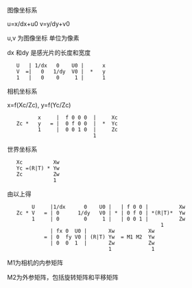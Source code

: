 图像坐标系


u=x/dx+u0 v=y/dy+v0

u,v 为图像坐标 单位为像素 

dx 和dy 是感光片的长度和宽度
      
       U   | 1/dx   0    U0 |      x
       V  =|   0   1/dy  V0 |  *   y
       1   |   0    0     1 |      1

相机坐标系

x=f(Xc/Zc), y=f(Yc/Zc)
                               
              x     |  f 0 0 0  |     Xc  
       Zc *   y   = |  0 f 0 0  |  *  Yc
              1     |  0 0 1 0  |     Zc
                                1

世界坐标系

       Xc          Xw
       Yc =(R|T) * Yw 
       Zc          Zw
                   1

由以上得


            U     |1/dx      0    U0 |   | f 0 0 |          Xw
       Zc * V   = | 0      1/dy   V0 | * | 0 f 0 | *(R|T)*  Yw
            1     | 0        0     1 |   | 0 0 1 |          Zw
                                                      1
                  | fx 0  U0 |       Xw           Xw
                = | 0  fy V0 | (R|T) Yw  = M1 M2  Yw
                  | 0  0  1  |       Zw           Zw
                                     1             1


M1为相机的内参矩阵

M2为外参矩阵，包括旋转矩阵和平移矩阵